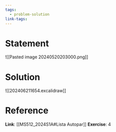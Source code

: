 ```yaml
---
tags:
  - problem-solution
link-tags:
---
```

# Statement 
![[Pasted image 20240520203000.png]]

# Solution
![[202406211654.excalidraw]]

# Reference
**Link**: [[MS512_2024S1A#Lista Autopar]]
**Exercise**: 4